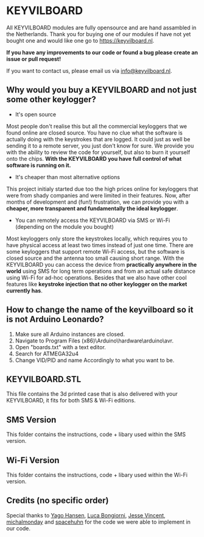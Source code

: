 # KEYVILBOARD
All KEYVILBOARD modules are fully opensource and are hand assambled in the Netherlands. Thank you for buying one of our modules if have not yet bought one and would like one go to https://keyvilboard.nl. 

**If you have any improvements to our code or found a bug please create an issue or pull request!**

If you want to contact us, please email us via [info@keyvilboard.nl](mailto:info@keyvilboard.nl).

## Why would you buy a KEYVILBOARD and not just some other keylogger?

- It's open source

Most people don't realise this but all the commercial keyloggers that we found online are closed source. You have no clue what the software is actually doing with the keystrokes that are logged. It could just as well be sending it to a remote server, you just don't know for sure. We provide you with the ability to review the code for yourself, but also to burn it yourself onto the chips. **With the KEYVILBOARD you have full control of what software is running on it.**

- It's cheaper than most alternative options

This project initialy started due too the high prices online for keyloggers that were from shady companies and were limited in their features. Now, after months of development and (fun!) frustration, we can provide you with a **cheaper, more transparent and fundamentally the ideal keylogger**.  

- You can remotely access the KEYVILBOARD via SMS or Wi-Fi (depending on the module you bought)

Most keyloggers only store the keystrokes locally, which requires you to have physical access at least two times instead of just one time. There are some keyloggers that support remote Wi-Fi access, but the software is closed source and the antenna too small causing short range. With the KEYVILBOARD you can access the device from **practically anywhere in the world** using SMS for long term operations and from an actual safe distance using Wi-Fi for ad-hoc operations. Besides that we also have other cool features like **keystroke injection that no other keylogger on the market currently has**.

## How to change the name of the keyvilboard so it is not Arduino Leonardo?
1. Make sure all Arduino instances are closed.
2. Navigate to Program Files (x86)\Arduino\hardware\arduino\avr.
3. Open "boards.txt" with a text editor. 
4. Search for ATMEGA32u4
5. Change VID/PID and name Accordingly to what you want to be.

## KEYVILBOARD.STL
This file contains the 3d printed case that is also delivered with your KEYVILBOARD, it fits for both SMS & Wi-Fi editions. 

## SMS Version
This folder contains the instructions, code + libary used within the SMS version.

## Wi-Fi Version
This folder contains the instructions, code + libary used within the Wi-Fi version.

## Credits (no specific order)
Special thanks to [Yago Hansen](https://github.com/yadox666), [Luca Bongiorni](https://github.com/whid-injector), [Jesse Vincent](https://github.com/obra), [michalmonday](https://github.com/michalmonday) and [spacehuhn](https://github.com/spacehuhn) for the code we were able to implement in our code. 
